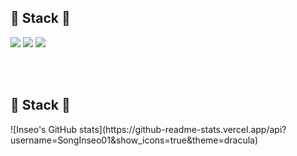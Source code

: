 ## 🔨 Stack 🔨
<div style="display:flex; flex-direction:column; align-items:flex-start;"></div>
<div>
  <img src="https://img.shields.io/badge/-0040ab?style=flat-square&logo=C&logoColor=A8B9CC"/>
  <img src="https://img.shields.io/badge/C++-d6d6d6?style=flat-square&logo=cplusplus&logoColor=00599C"/>
  <img src="https://img.shields.io/badge/Python-f3ff12?style=flat-square&logo=Python&logoColor=3776AB"/>
</div>
  
<br></br>
## 🔨 Stack 🔨
<div style="display:flex; flex-direction:column; align-items:flex-start;"></dic>
  ![Inseo's GitHub stats](https://github-readme-stats.vercel.app/api?username=SongInseo01&show_icons=true&theme=dracula)

